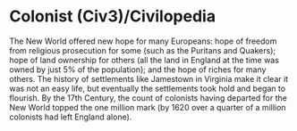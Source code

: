 # Colonist (Civ3)/Civilopedia

The New World offered new hope for many Europeans: hope of freedom from religious prosecution for some
(such as the Puritans and Quakers); hope of land ownership for others (all the land in England at the time 
was owned by just 5% of the population); and the hope of riches for many others. The history of settlements
like Jamestown in Virginia make it clear it was not an easy life, but eventually the settlements took hold
and began to flourish. By the 17th Century, the count of colonists having departed for the New World 
topped the one million mark (by 1620 over a quarter of a million colonists had left England alone).